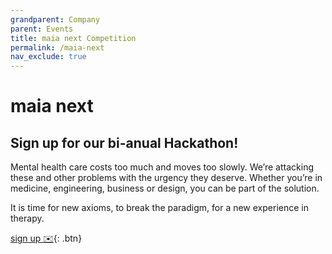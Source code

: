 ```yaml
---
grandparent: Company
parent: Events
title: maia next Competition
permalink: /maia-next
nav_exclude: true
---
```


# maia next

## Sign up for our bi-anual Hackathon!

Mental health care costs too much and moves too slowly. We’re attacking these and other problems with the urgency they deserve. Whether you’re in medicine, engineering, business or design, you can be part of the solution.

It is time for new axioms, to break the paradigm, for a new experience in therapy.

[sign up ✉️](mailto:hello@maiahealth.de?subject=Maia%20next&body=I%20would%20like%20to%20join%20maia%20next.){: .btn}
